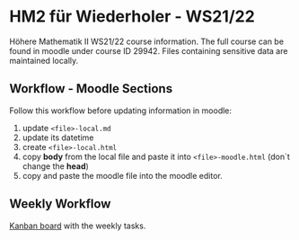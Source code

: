 # HM2 für Wiederholer - WS21/22

Höhere Mathematik II WS21/22 course information. The full course can be found in moodle under course ID 29942. Files containing sensitive data are maintained locally. 

## Workflow - Moodle Sections

Follow this workflow before updating information in moodle: 

1. update `<file>-local.md`
2. update its datetime
3. create `<file>-local.html`
4. copy **body** from the local file and paste it into `<file>-moodle.html` (don`t change the **head**)
5. copy and paste the moodle file into the moodle editor. 

## Weekly Workflow

[Kanban board](https://www.notion.so/aceituno/e7aa461bbecf4858a14bbb4c5d4fdfd1?v=1fa39982d74142c8bc2cf4262ba3cd6d) with the weekly tasks. 
